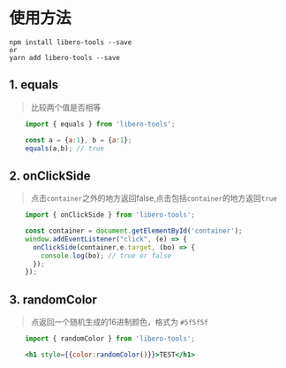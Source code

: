 # 使用方法

```node
npm install libero-tools --save
or
yarn add libero-tools --save
```

## 1. equals
> 比较两个值是否相等
```js
    import { equals } from 'libero-tools';

    const a = {a:1}, b = {a:1};
    equals(a,b); // true
```

## 2. onClickSide
> 点击`container`之外的地方返回false,点击包括`container`的地方返回`true`
```js
    import { onClickSide } from 'libero-tools';

    const container = document.getElementById('container');
    window.addEventListener("click", (e) => {
      onClickSide(container,e.target, (bo) => {
        console.log(bo); // true or false
      });
    });
```

## 3. randomColor
> 点返回一个随机生成的16进制颜色，格式为 `#5f5f5f`
```jsx
    import { randomColor } from 'libero-tools';

    <h1 style={{color:randomColor()}}>TEST</h1>
```